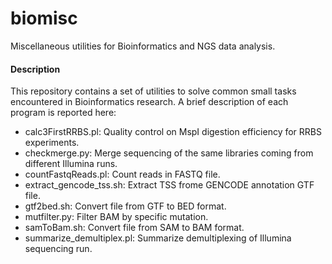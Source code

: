 # biomisc
Miscellaneous utilities for Bioinformatics and NGS data analysis.

#### Description
This repository contains a set of utilities to solve common small tasks encountered in Bioinformatics research. A brief description of each program is reported here:<br/>

- calc3FirstRRBS.pl: Quality control on MspI digestion efficiency for RRBS experiments.<br/>
- checkmerge.py: Merge sequencing of the same libraries coming from different Illumina runs.<br/>
- countFastqReads.pl: Count reads in FASTQ file.<br/>
- extract_gencode_tss.sh: Extract TSS frome GENCODE annotation GTF file. <br/>
- gtf2bed.sh: Convert file from GTF to BED format.<br/>
- mutfilter.py: Filter BAM by specific mutation.<br/>
- samToBam.sh: Convert file from SAM to BAM format.<br/>
- summarize_demultiplex.pl: Summarize demultiplexing of Illumina sequencing run.<br/>
